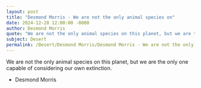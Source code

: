 ```yaml
---
layout: post
title: "Desmond Morris - We are not the only animal species on"
date: 2024-12-28 12:00:00 -0000
author: Desmond Morris
quote: "We are not the only animal species on this planet, but we are the only one capable of considering our own extinction."
subject: Desert
permalink: /Desert/Desmond Morris/Desmond Morris - We are not the only animal species on
---
```


We are not the only animal species on this planet, but we are the only one capable of considering our own extinction.

- Desmond Morris
